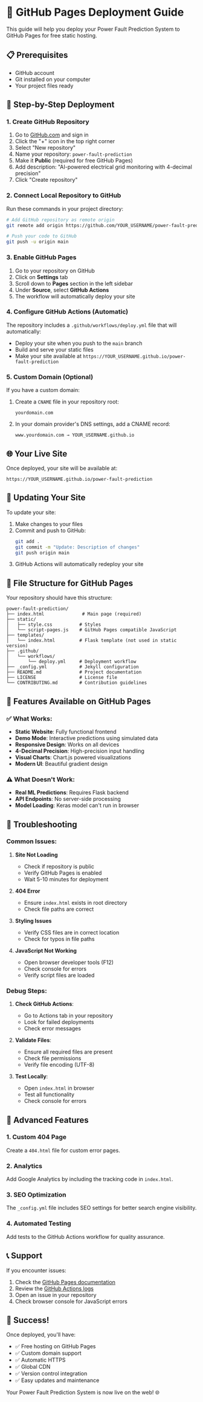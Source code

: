 # 🚀 GitHub Pages Deployment Guide

This guide will help you deploy your Power Fault Prediction System to GitHub Pages for free static hosting.

## 📋 Prerequisites

- GitHub account
- Git installed on your computer
- Your project files ready

## 🔧 Step-by-Step Deployment

### 1. Create GitHub Repository

1. Go to [GitHub.com](https://github.com) and sign in
2. Click the "+" icon in the top right corner
3. Select "New repository"
4. Name your repository: `power-fault-prediction`
5. Make it **Public** (required for free GitHub Pages)
6. Add description: "AI-powered electrical grid monitoring with 4-decimal precision"
7. Click "Create repository"

### 2. Connect Local Repository to GitHub

Run these commands in your project directory:

```bash
# Add GitHub repository as remote origin
git remote add origin https://github.com/YOUR_USERNAME/power-fault-prediction.git

# Push your code to GitHub
git push -u origin main
```

### 3. Enable GitHub Pages

1. Go to your repository on GitHub
2. Click on **Settings** tab
3. Scroll down to **Pages** section in the left sidebar
4. Under **Source**, select **GitHub Actions**
5. The workflow will automatically deploy your site

### 4. Configure GitHub Actions (Automatic)

The repository includes a `.github/workflows/deploy.yml` file that will automatically:
- Deploy your site when you push to the `main` branch
- Build and serve your static files
- Make your site available at `https://YOUR_USERNAME.github.io/power-fault-prediction`

### 5. Custom Domain (Optional)

If you have a custom domain:

1. Create a `CNAME` file in your repository root:
   ```
   yourdomain.com
   ```
2. In your domain provider's DNS settings, add a CNAME record:
   ```
   www.yourdomain.com → YOUR_USERNAME.github.io
   ```

## 🌐 Your Live Site

Once deployed, your site will be available at:
```
https://YOUR_USERNAME.github.io/power-fault-prediction
```

## 🔄 Updating Your Site

To update your site:

1. Make changes to your files
2. Commit and push to GitHub:
   ```bash
   git add .
   git commit -m "Update: Description of changes"
   git push origin main
   ```
3. GitHub Actions will automatically redeploy your site

## 📁 File Structure for GitHub Pages

Your repository should have this structure:
```
power-fault-prediction/
├── index.html              # Main page (required)
├── static/
│   ├── style.css          # Styles
│   └── script-pages.js    # GitHub Pages compatible JavaScript
├── templates/
│   └── index.html         # Flask template (not used in static version)
├── .github/
│   └── workflows/
│       └── deploy.yml     # Deployment workflow
├── _config.yml            # Jekyll configuration
├── README.md              # Project documentation
├── LICENSE                # License file
└── CONTRIBUTING.md        # Contribution guidelines
```

## 🎯 Features Available on GitHub Pages

### ✅ What Works:
- **Static Website**: Fully functional frontend
- **Demo Mode**: Interactive predictions using simulated data
- **Responsive Design**: Works on all devices
- **4-Decimal Precision**: High-precision input handling
- **Visual Charts**: Chart.js powered visualizations
- **Modern UI**: Beautiful gradient design

### ⚠️ What Doesn't Work:
- **Real ML Predictions**: Requires Flask backend
- **API Endpoints**: No server-side processing
- **Model Loading**: Keras model can't run in browser

## 🔧 Troubleshooting

### Common Issues:

1. **Site Not Loading**
   - Check if repository is public
   - Verify GitHub Pages is enabled
   - Wait 5-10 minutes for deployment

2. **404 Error**
   - Ensure `index.html` exists in root directory
   - Check file paths are correct

3. **Styling Issues**
   - Verify CSS files are in correct location
   - Check for typos in file paths

4. **JavaScript Not Working**
   - Open browser developer tools (F12)
   - Check console for errors
   - Verify script files are loaded

### Debug Steps:

1. **Check GitHub Actions**:
   - Go to Actions tab in your repository
   - Look for failed deployments
   - Check error messages

2. **Validate Files**:
   - Ensure all required files are present
   - Check file permissions
   - Verify file encoding (UTF-8)

3. **Test Locally**:
   - Open `index.html` in browser
   - Test all functionality
   - Check console for errors

## 🚀 Advanced Features

### 1. Custom 404 Page
Create a `404.html` file for custom error pages.

### 2. Analytics
Add Google Analytics by including the tracking code in `index.html`.

### 3. SEO Optimization
The `_config.yml` file includes SEO settings for better search engine visibility.

### 4. Automated Testing
Add tests to the GitHub Actions workflow for quality assurance.

## 📞 Support

If you encounter issues:

1. Check the [GitHub Pages documentation](https://docs.github.com/en/pages)
2. Review the [GitHub Actions logs](https://docs.github.com/en/actions)
3. Open an issue in your repository
4. Check browser console for JavaScript errors

## 🎉 Success!

Once deployed, you'll have:
- ✅ Free hosting on GitHub Pages
- ✅ Custom domain support
- ✅ Automatic HTTPS
- ✅ Global CDN
- ✅ Version control integration
- ✅ Easy updates and maintenance

Your Power Fault Prediction System is now live on the web! 🌐






